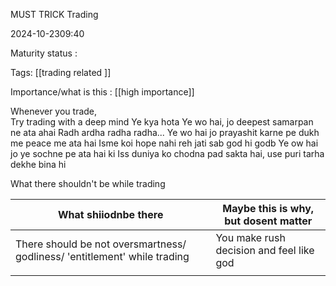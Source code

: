 MUST TRICK Trading

2024-10-2309:40

Maturity  status : 

Tags: [[trading related ]]

Importance/what is this  :  [[high importance]]



Whenever you trade,  
Try trading with a deep mind 
Ye kya hota 
Ye wo hai, jo deepest samarpan ne ata ahai 
Radh ardha radha radha... 
Ye wo hai jo prayashit karne pe dukh me peace me ata hai 
Isme koi hope nahi reh jati sab god hi godb
Ye ow hai jo ye sochne pe ata hai ki Iss duniya ko chodna pad sakta hai, use puri tarha dekhe bina hi


What there shouldn't be while trading 

| What shiiodnbe there                                                      | Maybe this is why, but dosent matter     |
| ------------------------------------------------------------------------- | ---------------------------------------- |
| There should be not oversmartness/ godliness/ 'entitlement' while trading | You make rush decision and feel like god |
|                                                                           |                                          |
